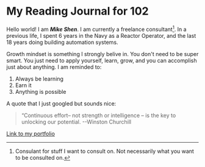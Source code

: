 # My Reading Journal for 102

Hello world!  I am ***Mike Shen***.  I am currently a freelance consultant[^1].  In a previous life, I spent 6 years in the Navy as a Reactor Operator, and the last 18 years doing building automation systems.

Growth mindset is something I strongly belive in.  You don't need to be super smart.  You just need to apply yourself, learn, grow, and you can accomplish just about anything.  I am reminded to:
1. Always be learning
2. Earn it
3. Anything is possible

A quote that I just googled but sounds nice:
> “Continuous effort– not strength or intelligence – is the key to unlocking our potential.    --Winston Churchill

[Link to my portfolio](https://github.com/mikeshen7)

[^1]: Consulant for stuff I want to consult on.  Not necessarily what you want to be consulted on.
